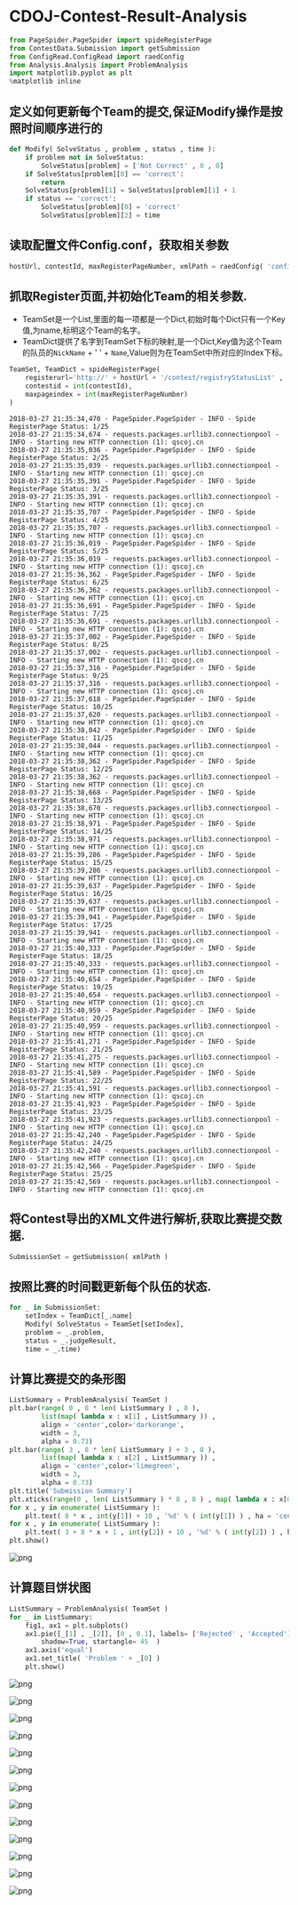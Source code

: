 # CDOJ-Contest-Result-Analysis



```python
from PageSpider.PageSpider import spideRegisterPage
from ContestData.Submission import getSubmission
from ConfigRead.ConfigRead import raedConfig
from Analysis.Analysis import ProblemAnalysis
import matplotlib.pyplot as plt
%matplotlib inline
```

## 定义如何更新每个Team的提交,保证Modify操作是按照时间顺序进行的


```python
def Modify( SolveStatus , problem , status , time ):
    if problem not in SolveStatus:
        SolveStatus[problem] = ['Not Correct' , 0 , 0]
    if SolveStatus[problem][0] == 'correct':
        return
    SolveStatus[problem][1] = SolveStatus[problem][1] + 1
    if status == 'correct':
        SolveStatus[problem][0] = 'correct'
        SolveStatus[problem][2] = time
```

## 读取配置文件Config.conf，获取相关参数


```python
hostUrl, contestId, maxRegisterPageNumber, xmlPath = raedConfig( 'config.conf' )
```

## 抓取Register页面,并初始化Team的相关参数.

+ TeamSet是一个List,里面的每一项都是一个Dict,初始时每个Dict只有一个Key值,为name,标明这个Team的名字。
+ TeamDict提供了名字到TeamSet下标的映射,是一个Dict,Key值为这个Team的队员的`NickName` + ' ' + `Name`,Value则为在TeamSet中所对应的Index下标。


```python
TeamSet, TeamDict = spideRegisterPage(
    registerurl='http://' + hostUrl + '/contest/registryStatusList' ,
    contestid = int(contestId),
    maxpageindex = int(maxRegisterPageNumber)
)
```

    2018-03-27 21:35:34,470 - PageSpider.PageSpider - INFO - Spide RegisterPage Status: 1/25
    2018-03-27 21:35:34,674 - requests.packages.urllib3.connectionpool - INFO - Starting new HTTP connection (1): qscoj.cn
    2018-03-27 21:35:35,036 - PageSpider.PageSpider - INFO - Spide RegisterPage Status: 2/25
    2018-03-27 21:35:35,039 - requests.packages.urllib3.connectionpool - INFO - Starting new HTTP connection (1): qscoj.cn
    2018-03-27 21:35:35,391 - PageSpider.PageSpider - INFO - Spide RegisterPage Status: 3/25
    2018-03-27 21:35:35,391 - requests.packages.urllib3.connectionpool - INFO - Starting new HTTP connection (1): qscoj.cn
    2018-03-27 21:35:35,707 - PageSpider.PageSpider - INFO - Spide RegisterPage Status: 4/25
    2018-03-27 21:35:35,707 - requests.packages.urllib3.connectionpool - INFO - Starting new HTTP connection (1): qscoj.cn
    2018-03-27 21:35:36,019 - PageSpider.PageSpider - INFO - Spide RegisterPage Status: 5/25
    2018-03-27 21:35:36,019 - requests.packages.urllib3.connectionpool - INFO - Starting new HTTP connection (1): qscoj.cn
    2018-03-27 21:35:36,362 - PageSpider.PageSpider - INFO - Spide RegisterPage Status: 6/25
    2018-03-27 21:35:36,362 - requests.packages.urllib3.connectionpool - INFO - Starting new HTTP connection (1): qscoj.cn
    2018-03-27 21:35:36,691 - PageSpider.PageSpider - INFO - Spide RegisterPage Status: 7/25
    2018-03-27 21:35:36,691 - requests.packages.urllib3.connectionpool - INFO - Starting new HTTP connection (1): qscoj.cn
    2018-03-27 21:35:37,002 - PageSpider.PageSpider - INFO - Spide RegisterPage Status: 8/25
    2018-03-27 21:35:37,002 - requests.packages.urllib3.connectionpool - INFO - Starting new HTTP connection (1): qscoj.cn
    2018-03-27 21:35:37,316 - PageSpider.PageSpider - INFO - Spide RegisterPage Status: 9/25
    2018-03-27 21:35:37,316 - requests.packages.urllib3.connectionpool - INFO - Starting new HTTP connection (1): qscoj.cn
    2018-03-27 21:35:37,618 - PageSpider.PageSpider - INFO - Spide RegisterPage Status: 10/25
    2018-03-27 21:35:37,620 - requests.packages.urllib3.connectionpool - INFO - Starting new HTTP connection (1): qscoj.cn
    2018-03-27 21:35:38,042 - PageSpider.PageSpider - INFO - Spide RegisterPage Status: 11/25
    2018-03-27 21:35:38,044 - requests.packages.urllib3.connectionpool - INFO - Starting new HTTP connection (1): qscoj.cn
    2018-03-27 21:35:38,362 - PageSpider.PageSpider - INFO - Spide RegisterPage Status: 12/25
    2018-03-27 21:35:38,362 - requests.packages.urllib3.connectionpool - INFO - Starting new HTTP connection (1): qscoj.cn
    2018-03-27 21:35:38,668 - PageSpider.PageSpider - INFO - Spide RegisterPage Status: 13/25
    2018-03-27 21:35:38,670 - requests.packages.urllib3.connectionpool - INFO - Starting new HTTP connection (1): qscoj.cn
    2018-03-27 21:35:38,971 - PageSpider.PageSpider - INFO - Spide RegisterPage Status: 14/25
    2018-03-27 21:35:38,971 - requests.packages.urllib3.connectionpool - INFO - Starting new HTTP connection (1): qscoj.cn
    2018-03-27 21:35:39,286 - PageSpider.PageSpider - INFO - Spide RegisterPage Status: 15/25
    2018-03-27 21:35:39,286 - requests.packages.urllib3.connectionpool - INFO - Starting new HTTP connection (1): qscoj.cn
    2018-03-27 21:35:39,637 - PageSpider.PageSpider - INFO - Spide RegisterPage Status: 16/25
    2018-03-27 21:35:39,637 - requests.packages.urllib3.connectionpool - INFO - Starting new HTTP connection (1): qscoj.cn
    2018-03-27 21:35:39,941 - PageSpider.PageSpider - INFO - Spide RegisterPage Status: 17/25
    2018-03-27 21:35:39,941 - requests.packages.urllib3.connectionpool - INFO - Starting new HTTP connection (1): qscoj.cn
    2018-03-27 21:35:40,333 - PageSpider.PageSpider - INFO - Spide RegisterPage Status: 18/25
    2018-03-27 21:35:40,333 - requests.packages.urllib3.connectionpool - INFO - Starting new HTTP connection (1): qscoj.cn
    2018-03-27 21:35:40,654 - PageSpider.PageSpider - INFO - Spide RegisterPage Status: 19/25
    2018-03-27 21:35:40,654 - requests.packages.urllib3.connectionpool - INFO - Starting new HTTP connection (1): qscoj.cn
    2018-03-27 21:35:40,959 - PageSpider.PageSpider - INFO - Spide RegisterPage Status: 20/25
    2018-03-27 21:35:40,959 - requests.packages.urllib3.connectionpool - INFO - Starting new HTTP connection (1): qscoj.cn
    2018-03-27 21:35:41,271 - PageSpider.PageSpider - INFO - Spide RegisterPage Status: 21/25
    2018-03-27 21:35:41,275 - requests.packages.urllib3.connectionpool - INFO - Starting new HTTP connection (1): qscoj.cn
    2018-03-27 21:35:41,589 - PageSpider.PageSpider - INFO - Spide RegisterPage Status: 22/25
    2018-03-27 21:35:41,591 - requests.packages.urllib3.connectionpool - INFO - Starting new HTTP connection (1): qscoj.cn
    2018-03-27 21:35:41,923 - PageSpider.PageSpider - INFO - Spide RegisterPage Status: 23/25
    2018-03-27 21:35:41,923 - requests.packages.urllib3.connectionpool - INFO - Starting new HTTP connection (1): qscoj.cn
    2018-03-27 21:35:42,240 - PageSpider.PageSpider - INFO - Spide RegisterPage Status: 24/25
    2018-03-27 21:35:42,240 - requests.packages.urllib3.connectionpool - INFO - Starting new HTTP connection (1): qscoj.cn
    2018-03-27 21:35:42,566 - PageSpider.PageSpider - INFO - Spide RegisterPage Status: 25/25
    2018-03-27 21:35:42,569 - requests.packages.urllib3.connectionpool - INFO - Starting new HTTP connection (1): qscoj.cn
    

## 将Contest导出的XML文件进行解析,获取比赛提交数据.


```python
SubmissionSet = getSubmission( xmlPath )
```

## 按照比赛的时间戳更新每个队伍的状态.


```python
for _ in SubmissionSet:
    setIndex = TeamDict[_.name]
    Modify( SolveStatus = TeamSet[setIndex],
    problem = _.problem,
    status = _.judgeResult,
    time = _.time)
```

## 计算比赛提交的条形图


```python
ListSummary = ProblemAnalysis( TeamSet )
plt.bar(range( 0 , 8 * len( ListSummary ) , 8 ), 
        list(map( lambda x : x[1] , ListSummary )) , 
        align = 'center',color='darkorange', 
        width = 3,
        alpha = 0.73)
plt.bar(range( 3 , 8 * len( ListSummary ) + 3 , 8 ), 
        list(map( lambda x : x[2] , ListSummary )) , 
        align = 'center',color='limegreen', 
        width = 3,
        alpha = 0.73)
plt.title('Submission Summary')
plt.xticks(range(0 , len( ListSummary ) * 8 , 8 ) , map( lambda x : x[0] , ListSummary ) )
for x , y in enumerate( ListSummary ):
    plt.text( 8 * x , int(y[1]) + 10 , '%d' % ( int(y[1]) ) , ha = 'center' )
for x , y in enumerate( ListSummary ):
    plt.text( 3 + 8 * x + 1 , int(y[2]) + 10 , '%d' % ( int(y[2]) ) , ha = 'center' )
plt.show()
```


![png](src/output_12_0.png)


## 计算题目饼状图


```python
ListSummary = ProblemAnalysis( TeamSet )
for _ in ListSummary:
    fig1, ax1 = plt.subplots()
    ax1.pie([_[1] , _[2]], [0 , 0.1], labels= ['Rejected' , 'Accepted'], colors = ['crimson' , 'limegreen'] , autopct='%1.1f%%',
        shadow=True, startangle= 45  )
    ax1.axis('equal')
    ax1.set_title( 'Problem ' + _[0] )
    plt.show()
```


![png](src/output_14_0.png)



![png](src/output_14_1.png)



![png](src/output_14_2.png)



![png](src/output_14_3.png)



![png](src/output_14_4.png)



![png](src/output_14_5.png)



![png](src/output_14_6.png)



![png](src/output_14_7.png)



![png](src/output_14_8.png)



![png](src/output_14_9.png)



![png](src/output_14_10.png)



![png](src/output_14_11.png)



![png](src/output_14_12.png)

